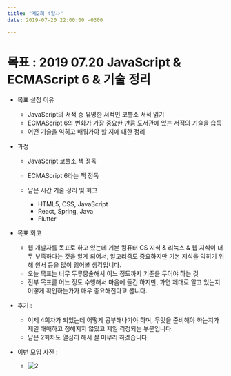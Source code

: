 ```yaml
---
title: "제2회 4일차"
date: 2019-07-20 22:00:00 -0300

---
```


# 목표 : 2019 07.20 JavaScript & ECMAScript 6 & 기술 정리 



- 목표 설정 이유 
  - JavaScript의 서적 중 유명한 서적인 코뿔소 서적 읽기
  - ECMAScript 6의 변화가 가장 중요한 만큼 도서관에 있는 서적의 기술을 습득
  - 어떤 기술을 익히고 배워가야 할 지에 대한 정리
  
- 과정 
  - JavaScript 코뿔소 책 정독
  
  - ECMAScript 6라는 책 정독
  - 남은 시간 기술 정리 및 회고 
    - HTML5, CSS, JavaScript
    - React, Spring, Java
    - Flutter


- 목표 회고 

  - 웹 개발자를 목표로 하고 있는데 기본 컴퓨터 CS 지식 & 리눅스 & 웹 지식이 너무 부족하다는 것을 알게 되어서, 알고리즘도 중요하지만 기본 지식을 익히기 위해 원서 등을 많이 읽어볼 생각입니다. 
  - 오늘 목표는 너무 두루뭉술해서 어느 정도까지 기준을 두어야 하는 것
  - 전부 목표를 어느 정도 수행해서 마음에 들긴 하지만, 과연 제대로 알고 있는지 어떻게 확인하는가가 매우 중요해진다고 봅니다.

- 후기 : 
  - 이제 4회차가 되었는데 어떻게 공부해나가야 하며, 무엇을 준비해야 하는지가 제일 애매하고 정해지지 않았고 제일 걱정되는 부분입니다. 
  - 남은 2회차도 열심히 해서 잘 마무리 하겠습니다. 


- 이번 모임 사진 :
  
  - ![2](https://user-images.githubusercontent.com/11308147/62878508-2d8b6480-bd64-11e9-91c8-bf9f227ad45c.PNG)

[jekyll-docs]: https://jekyllrb.com/docs/home
[jekyll-gh]: https://github.com/jekyll/jekyll
[jekyll-talk]: https://talk.jekyllrb.com/

